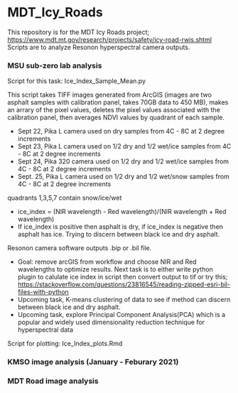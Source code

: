 # MDT_Icy_Roads
This repository is for the MDT Icy Roads project; https://www.mdt.mt.gov/research/projects/safety/icy-road-rwis.shtml
Scripts are to analyze Resonon hyperspectral camera outputs.

### MSU sub-zero lab analysis

Script for this task:
Ice_Index_Sample_Mean.py

This script takes TIFF images generated from ArcGIS (images are two asphalt samples with calibration panel, takes 70GB data to 450 MB), makes an arrary of the pixel values, deletes the pixel values associated with the calibration panel, then averages NDVI values by quadrant of each sample.

- Sept 22, Pika L camera used on dry samples from 4C - 8C at 2 degree increments
- Sept 23, Pika L camera used on 1/2 dry and 1/2 wet/ice samples from 4C - 8C at 2 degree increments
- Sept 24, Pika 320 camera used on 1/2 dry and 1/2 wet/ice samples from 4C - 8C at 2 degree increments
- Sept. 25, Pika L camera used on 1/2 dry and 1/2 wet/snow samples from 4C - 8C at 2 degree increments

quadrants 1,3,5,7	contain snow/ice/wet

 - ice_index = (NIR wavelength - Red wavelength)/(NIR wavelength + Red wavelength)
 - If ice_index is positive then asphalt is dry, if ice_index is negative then asphalt has ice. Trying to discern between black ice and dry asphalt.

Resonon camera software outputs .bip or .bil file. 
- Goal: remove arcGIS from workflow and choose NIR and Red wavelengths to optimize results. Next task is to either write python plugin to calulate ice index in script then convert output to tif or try this;
https://stackoverflow.com/questions/23816545/reading-zipped-esri-bil-files-with-python
- Upcoming task, K-means clustering of data to see if method can discern between black ice and dry asphalt.
- Upcoming task, explore Principal Component Analysis(PCA) which is a popular and widely used dimensionality reduction technique for hyperspectral data

Script for plotting:
Ice_Index_plots.Rmd

### KMSO image analysis (January - Feburary 2021)

### MDT Road image analysis

